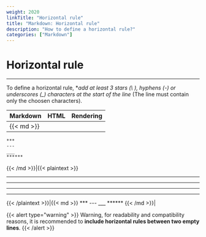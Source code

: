 ```yaml
---
weight: 2020
linkTitle: "Horizontal rule"
title: "Markdown: Horizontal rule"
description: "How to define a horizontal rule?"
categories: ["Markdown"]
---
```


# Horizontal rule
---

To define a horizontal rule, **add at least 3 stars (\ *), hyphens (-) or underscores (_) characters at the start of the line** (The line must contain only the choosen characters).

| Markdown | HTML | Rendering |
| -------- | ---- | --------- |
|{{< md >}}
```
***
---
___
******
```
{{< /md >}}|{{< plaintext >}}
<hr>
<hr>
<hr>
<hr>
{{< /plaintext >}}|{{< md >}}
***
---
___
******
{{< /md >}}|

{{< alert type="warning" >}}
Warning, for readability and compatibility reasons, it is recommended to **include horizontal rules between two empty lines**.
{{< /alert >}}
